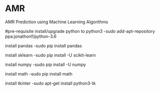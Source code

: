# AMR
AMR Prediction using Machine Learning Algorithms



#pre-requisite
install/upgrade python to python3
-sudo add-apt-repository ppa:jonathonf/python-3.6

install pandas
-sudo pip install pandas

install sklearn
-sudo pip install -U scikit-learn

install numpy
-sudo pip install -U numpy

install math
-sudo pip install math

install tkinter
-sudo apt-get install python3-tk
